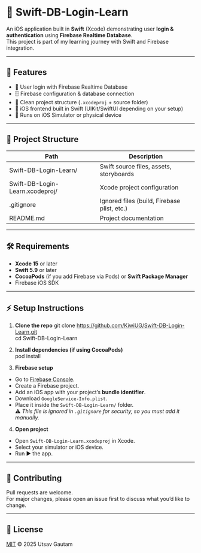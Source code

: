 # 📱 Swift-DB-Login-Learn

An iOS application built in **Swift** (Xcode) demonstrating user **login & authentication** using **Firebase Realtime Database**.  
This project is part of my learning journey with Swift and Firebase integration.

---

## 🚀 Features
- 🔑 User login with Firebase Realtime Database  
- 🗄️ Firebase configuration & database connection  
- 📂 Clean project structure (`.xcodeproj` + source folder)  
- 🎨 iOS frontend built in Swift (UIKit/SwiftUI depending on your setup)  
- 📱 Runs on iOS Simulator or physical device  

---

## 📂 Project Structure

| Path                              | Description                                |
|-----------------------------------|--------------------------------------------|
| Swift-DB-Login-Learn/             | Swift source files, assets, storyboards     |
| Swift-DB-Login-Learn.xcodeproj/   | Xcode project configuration                 |
| .gitignore                        | Ignored files (build, Firebase plist, etc.) |
| README.md                         | Project documentation                       |



---

## 🛠️ Requirements
- **Xcode 15** or later  
- **Swift 5.9** or later  
- **CocoaPods** (if you add Firebase via Pods) or **Swift Package Manager**  
- Firebase iOS SDK  

---

## ⚡ Setup Instructions

1. **Clone the repo**
   git clone https://github.com/KiwiUG/Swift-DB-Login-Learn.git  
   cd Swift-DB-Login-Learn  

2. **Install dependencies (if using CocoaPods)**  
   pod install  

3. **Firebase setup**
- Go to [Firebase Console](https://console.firebase.google.com/).  
- Create a Firebase project.  
- Add an iOS app with your project’s **bundle identifier**.  
- Download `GoogleService-Info.plist`.  
- Place it inside the `Swift-DB-Login-Learn/` folder.  
⚠️ *This file is ignored in `.gitignore` for security, so you must add it manually.*  

4. **Open project**
- Open `Swift-DB-Login-Learn.xcodeproj` in Xcode.  
- Select your simulator or iOS device.  
- Run ▶️ the app.  

---

## 🤝 Contributing
Pull requests are welcome.  
For major changes, please open an issue first to discuss what you’d like to change.  

---

## 📜 License
[MIT](LICENSE) © 2025 Utsav Gautam
